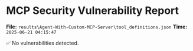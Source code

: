# MCP Security Vulnerability Report
**File:** `results\Agent-With-Custom-MCP-Server\tool_definitions.json`
**Time:** `2025-06-21 04:15:47`

✅ No vulnerabilities detected.
